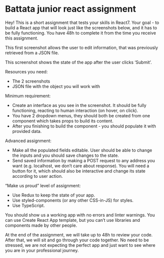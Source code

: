 # Battata junior react assignment
Hey! This is a short assignment that tests your skills in React7. Your goal - to build a React app that will look just like the screenshots below, and it has to be fully functioning. You have 48h to complete it from the time you receive this assignment.

This first screenshot allows the user to edit information, that was previously retrieved from a JSON file.

This screenshot shows the state of the app after the user clicks ‘Submit’.

Resources you need:
* The 2 screenshots
* JSON file with the object you will work with

Minimum requirement:
* Create an interface as you see in the screenshot. It should be fully functioning, reacting to human interaction (on hover, on click).
* You have 2 dropdown menus, they should both be created from one component which takes props to build its content.
* After you finishing to build the component - you should populate it with provided data.

Advanced assignment:
* Make all the populated fields editable. User should be able to change the inputs and you should save changes to the state.
* Send saved information by making a POST request to any address you want (e.g. localhost, we don’t care about response). You will need a button for it, which should also be interactive and change its state according to user action.

“Make us proud” level of assignment:
* Use Redux to keep the state of your app.
* Use styled-components (or any other CSS-in-JS) for styles.
* Use TypeScript.

You should show us a working app with no errors and linter warnings. You can use Create React App template, but you can’t use libraries and components made by other people. 

At the end of the assignment, we will take up to 48h to review your code.  After that, we will sit and go through your code together. No need to be stressed, we are not expecting the perfect app and just want to see where you are in your professional journey.

